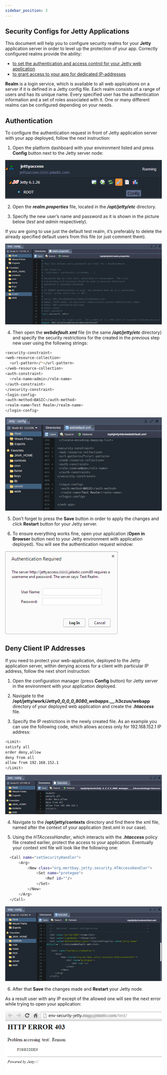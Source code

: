 ```yaml
---
sidebar_position: 3
---
```


## Security Configs for Jetty Applications

This document will help you to configure security realms for your **Jetty** application server in order to level up the protection of your app. Correctly configured realms provide the ability:

- [to set the authentication and access control for your Jetty web application](https://cloudmydc.com/)
- [to grant access to your app for dedicated IP-addresses](https://cloudmydc.com/)

**Realm** is a login service, which is available to all web applications on a server if it is defined in a Jetty config file. Each realm consists of a range of users and has its unique name. Every specified user has the authentication information and a set of roles associated with it. One or many different realms can be configured depending on your needs.

## Authentication

To configure the authentication request in front of Jetty application server with your app deployed, follow the next instruction:

1. Open the platform dashboard with your environment listed and press **Config** button next to the Jetty server node:

<div style={{
    display:'flex',
    justifyContent: 'center',
    margin: '0 0 1rem 0'
}}>

![Locale Dropdown](./img/JettySecurity/01-jetty-config-button.png)

</div>

2. Open the **_realm.properties_** file, located in the **_/opt/jetty/etc_** directory.

3. Specify the new user’s name and password as it is shown in the picture below (_test_ and _admin_ respectively).

If you are going to use just the default test realm, it’s preferably to delete the already specified default users from this file (or just comment them).

<div style={{
    display:'flex',
    justifyContent: 'center',
    margin: '0 0 1rem 0'
}}>

![Locale Dropdown](./img/JettySecurity/02-jetty-realm-properties-config.png)

</div>

4. Then open the **_webdefault.xml_** file (in the same **_/opt/jetty/etc_** directory) and specify the security restrictions for the created in the previous step new user using the following strings:

```bash
<security-constraint>
<web-resource-collection>
  <url-pattern>/*</url-pattern>
</web-resource-collection>
<auth-constraint>
  <role-name>admin</role-name>
</auth-constraint>
</security-constraint>
<login-config>
<auth-method>BASIC</auth-method>
<realm-name>Test Realm</realm-name>
</login-config>
```

<div style={{
    display:'flex',
    justifyContent: 'center',
    margin: '0 0 1rem 0'
}}>

![Locale Dropdown](./img/JettySecurity/03-jetty-webdefault-xml-config.png)

</div>

5. Don’t forget to press the **Save** button in order to apply the changes and click **Restart** button for your Jetty server.

6. To ensure everything works fine, open your application (**Open in Browser** button next to your Jetty environment with application deployed). You will see the authentication request window:

<div style={{
    display:'flex',
    justifyContent: 'center',
    margin: '0 0 1rem 0'
}}>

![Locale Dropdown](./img/JettySecurity/04-jetty-authentication.png)

</div>

## Deny Client IP Addresses

If you need to protect your web-application, deployed to the Jetty application server, within denying access for a client with particular IP address, follow the next short instruction:

1. Open the configuration manager (press **Config** button) for Jetty server in the environment with your application deployed.

2. Navigate to the **/opt/jetty/work/Jetty*0_0_0_0_8080_webapps*.\_\_.h3czus/webapp** directory of your deployed web application and create the **_.htaccess_** file.

3. Specify the IP restrictions in the newly created file. As an example you can use the following code, which allows access only for 192.168.152.1 IP address:

```bash
<Limit>
satisfy all
order deny,allow
deny from all
allow from 192.168.152.1
</Limit>
```

<div style={{
    display:'flex',
    justifyContent: 'center',
    margin: '0 0 1rem 0'
}}>

![Locale Dropdown](./img/JettySecurity/05-jetty-htaccess-config.png)

</div>

4. Navigate to the **/opt/jetty/contexts** directory and find there the xml file, named after the context of your application (test.xml in our case).

5. Using the _HTAccessHandler_, which interacts with the **_.htaccess_** policy file created earlier, protect the access to your application. Eventually your context xml file will look like the following one:

```bash
  <Call name="setSecurityHandler">
      <Arg>
          <New class="org.mortbay.jetty.security.HTAccessHandler">
              <Set name="protegee">
                  <Ref id=""/>
              </Set>
          </New>
      </Arg>
  </Call>
```

<div style={{
    display:'flex',
    justifyContent: 'center',
    margin: '0 0 1rem 0'
}}>

![Locale Dropdown](./img/JettySecurity/06-configure-access-to-test-application.png)

</div>

6. After that **Save** the changes made and **Restart** your Jetty node.

As a result user with any IP except of the allowed one will see the next error while trying to open your application:

<div style={{
    display:'flex',
    justifyContent: 'center',
    margin: '0 0 1rem 0'
}}>

![Locale Dropdown](./img/JettySecurity/07-jetty-forbidden-access.png)

</div>
